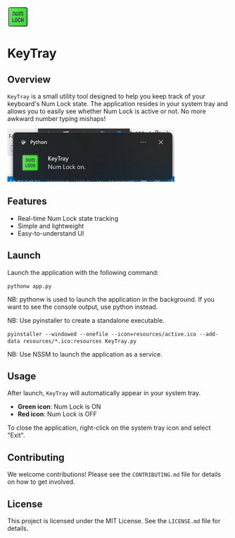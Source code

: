 ![Icon of KeyTray](resources/active.png) 
# KeyTray

## Overview

`KeyTray` is a small utility tool designed to help you keep track of your keyboard's Num Lock state. The application resides in your system tray and allows you to easily see whether Num Lock is active or not. No more awkward number typing mishaps!

![Screenshot of KeyTray](screenshot.png)

## Features

- Real-time Num Lock state tracking
- Simple and lightweight
- Easy-to-understand UI

## Launch

Launch the application with the following command:

    pythonw app.py

NB: pythonw is used to launch the application in the background. If you want to see the console output, use python instead.

NB: Use pyinstaller to create a standalone executable.
    
    pyinstaller --windowed --onefile --icon=resources/active.ico --add-data resources/*.ico:resources KeyTray.py

NB: Use NSSM to launch the application as a service.

## Usage

After launch, `KeyTray` will automatically appear in your system tray.

- **Green icon**: Num Lock is ON
- **Red icon**: Num Lock is OFF

To close the application, right-click on the system tray icon and select "Exit".

## Contributing

We welcome contributions! Please see the `CONTRIBUTING.md` file for details on how to get involved.

## License

This project is licensed under the MIT License. See the `LICENSE.md` file for details.
